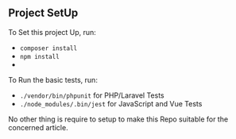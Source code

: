 ## Project SetUp
To Set this project Up, run:
* `composer install`
* `npm install`
* 

To Run the basic tests, run:
* `./vendor/bin/phpunit` for PHP/Laravel Tests
* `./node_modules/.bin/jest` for JavaScript and Vue Tests

No other thing is require to setup to make this Repo suitable for the concerned article.
